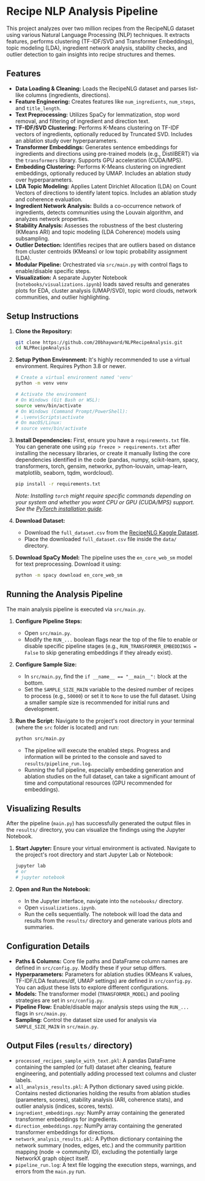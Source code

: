 
# Recipe NLP Analysis Pipeline

This project analyzes over two million recipes from the RecipeNLG dataset using various Natural Language Processing (NLP) techniques. It extracts features, performs clustering (TF-IDF/SVD and Transformer Embeddings), topic modeling (LDA), ingredient network analysis, stability checks, and outlier detection to gain insights into recipe structures and themes.

## Features

*   **Data Loading & Cleaning:** Loads the RecipeNLG dataset and parses list-like columns (ingredients, directions).
*   **Feature Engineering:** Creates features like `num_ingredients`, `num_steps`, and `title_length`.
*   **Text Preprocessing:** Utilizes SpaCy for lemmatization, stop word removal, and filtering of ingredient and direction text.
*   **TF-IDF/SVD Clustering:** Performs K-Means clustering on TF-IDF vectors of ingredients, optionally reduced by Truncated SVD. Includes an ablation study over hyperparameters.
*   **Transformer Embeddings:** Generates sentence embeddings for ingredients and directions using pre-trained models (e.g., DistilBERT) via the `transformers` library. Supports GPU acceleration (CUDA/MPS).
*   **Embedding Clustering:** Performs K-Means clustering on ingredient embeddings, optionally reduced by UMAP. Includes an ablation study over hyperparameters.
*   **LDA Topic Modeling:** Applies Latent Dirichlet Allocation (LDA) on Count Vectors of directions to identify latent topics. Includes an ablation study and coherence evaluation.
*   **Ingredient Network Analysis:** Builds a co-occurrence network of ingredients, detects communities using the Louvain algorithm, and analyzes network properties.
*   **Stability Analysis:** Assesses the robustness of the best clustering (KMeans ARI) and topic modeling (LDA Coherence) models using subsampling.
*   **Outlier Detection:** Identifies recipes that are outliers based on distance from cluster centroids (KMeans) or low topic probability assignment (LDA).
*   **Modular Pipeline:** Orchestrated via `src/main.py` with control flags to enable/disable specific steps.
*   **Visualization:** A separate Jupyter Notebook (`notebooks/visualizations.ipynb`) loads saved results and generates plots for EDA, cluster analysis (UMAP/SVD), topic word clouds, network communities, and outlier highlighting.

## Setup Instructions

1.  **Clone the Repository:**
    ```bash
    git clone https://github.com/20bhayward/NLPRecipeAnalysis.git
    cd NLPRecipeAnalysis
    ```

2.  **Setup Python Environment:**
    It's highly recommended to use a virtual environment. Requires Python 3.8 or newer.
    ```bash
    # Create a virtual environment named 'venv'
    python -m venv venv

    # Activate the environment
    # On Windows (Git Bash or WSL):
    source venv/bin/activate
    # On Windows (Command Prompt/PowerShell):
    # .\venv\Scripts\activate
    # On macOS/Linux:
    # source venv/bin/activate
    ```

3.  **Install Dependencies:**
    First, ensure you have a `requirements.txt` file. You can generate one using `pip freeze > requirements.txt` after installing the necessary libraries, or create it manually listing the core dependencies identified in the code (pandas, numpy, scikit-learn, spacy, transformers, torch, gensim, networkx, python-louvain, umap-learn, matplotlib, seaborn, tqdm, wordcloud).

    ```bash
    pip install -r requirements.txt
    ```
    *Note: Installing `torch` might require specific commands depending on your system and whether you want CPU or GPU (CUDA/MPS) support. See the [PyTorch installation guide](https://pytorch.org/get-started/locally/).*

4.  **Download Dataset:**
    *   Download the `full_dataset.csv` from the [RecipeNLG Kaggle Dataset](https://www.kaggle.com/datasets/saldenisov/recipenlg).
    *   Place the downloaded `full_dataset.csv` file inside the `data/` directory.

5.  **Download SpaCy Model:**
    The pipeline uses the `en_core_web_sm` model for text preprocessing. Download it using:
    ```bash
    python -m spacy download en_core_web_sm
    ```

## Running the Analysis Pipeline

The main analysis pipeline is executed via `src/main.py`.

1.  **Configure Pipeline Steps:**
    *   Open `src/main.py`.
    *   Modify the `RUN_...` boolean flags near the top of the file to enable or disable specific pipeline stages (e.g., `RUN_TRANSFORMER_EMBEDDINGS = False` to skip generating embeddings if they already exist).

2.  **Configure Sample Size:**
    *   In `src/main.py`, find the `if __name__ == "__main__":` block at the bottom.
    *   Set the `SAMPLE_SIZE_MAIN` variable to the desired number of recipes to process (e.g., `50000`) or set it to `None` to use the full dataset. Using a smaller sample size is recommended for initial runs and development.

3.  **Run the Script:**
    Navigate to the project's root directory in your terminal (where the `src` folder is located) and run:
    ```bash
    python src/main.py
    ```
    *   The pipeline will execute the enabled steps. Progress and information will be printed to the console and saved to `results/pipeline_run.log`.
    *   Running the full pipeline, especially embedding generation and ablation studies on the full dataset, can take a significant amount of time and computational resources (GPU recommended for embeddings).

## Visualizing Results

After the pipeline (`main.py`) has successfully generated the output files in the `results/` directory, you can visualize the findings using the Jupyter Notebook.

1.  **Start Jupyter:**
    Ensure your virtual environment is activated. Navigate to the project's root directory and start Jupyter Lab or Notebook:
    ```bash
    jupyter lab
    # or
    # jupyter notebook
    ```

2.  **Open and Run the Notebook:**
    *   In the Jupyter interface, navigate into the `notebooks/` directory.
    *   Open `visualizations.ipynb`.
    *   Run the cells sequentially. The notebook will load the data and results from the `results/` directory and generate various plots and summaries.

## Configuration Details

*   **Paths & Columns:** Core file paths and DataFrame column names are defined in `src/config.py`. Modify these if your setup differs.
*   **Hyperparameters:** Parameters for ablation studies (KMeans K values, TF-IDF/LDA features/df, UMAP settings) are defined in `src/config.py`. You can adjust these lists to explore different configurations.
*   **Models:** The transformer model (`TRANSFORMER_MODEL`) and pooling strategies are set in `src/config.py`.
*   **Pipeline Flow:** Enable/disable major analysis steps using the `RUN_...` flags in `src/main.py`.
*   **Sampling:** Control the dataset size used for analysis via `SAMPLE_SIZE_MAIN` in `src/main.py`.

## Output Files (`results/` directory)

*   `processed_recipes_sample_with_text.pkl`: A pandas DataFrame containing the sampled (or full) dataset after cleaning, feature engineering, and potentially adding processed text columns and cluster labels.
*   `all_analysis_results.pkl`: A Python dictionary saved using pickle. Contains nested dictionaries holding the results from ablation studies (parameters, scores), stability analysis (ARI, coherence stats), and outlier analysis (indices, scores, texts).
*   `ingredient_embeddings.npy`: NumPy array containing the generated transformer embeddings for ingredients.
*   `direction_embeddings.npy`: NumPy array containing the generated transformer embeddings for directions.
*   `network_analysis_results.pkl`: A Python dictionary containing the network summary (nodes, edges, etc.) and the community partition mapping (node -> community ID), excluding the potentially large NetworkX graph object itself.
*   `pipeline_run.log`: A text file logging the execution steps, warnings, and errors from the `main.py` run.